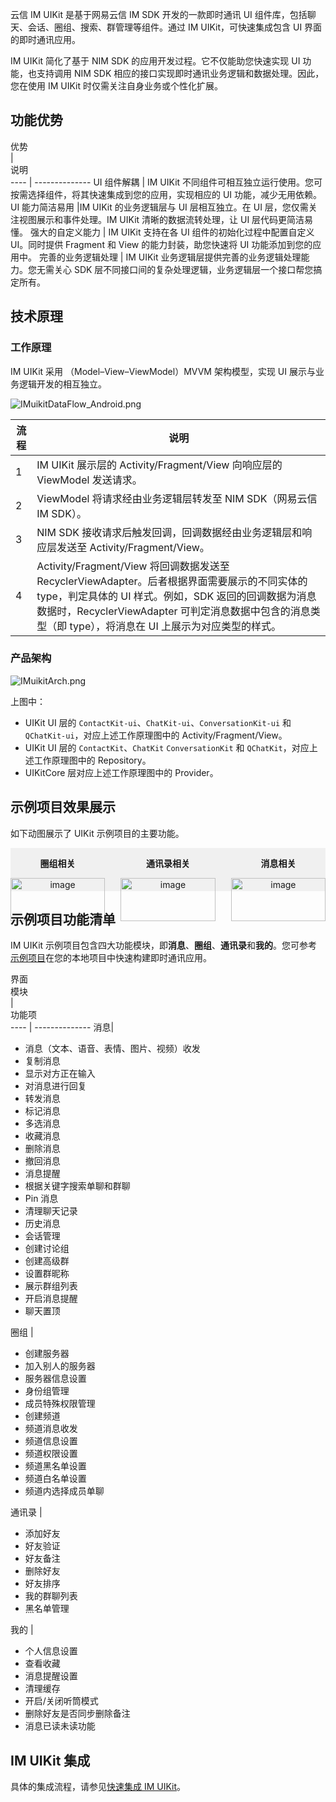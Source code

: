 
云信 IM UIKit 是基于网易云信 IM SDK 开发的一款即时通讯 UI 组件库，包括聊天、会话、圈组、搜索、群管理等组件。通过 IM UIKit，可快速集成包含 UI 界面的即时通讯应用。

IM UIKit 简化了基于 NIM SDK 的应用开发过程。它不仅能助您快速实现 UI 功能，也支持调用 NIM SDK 相应的接口实现即时通讯业务逻辑和数据处理。因此，您在使用 IM UIKit 时仅需关注自身业务或个性化扩展。

## 功能优势


<div style="width:100px" align="left">优势</div> | <div style="width:120px" align="left">说明</div>
---- | --------------
UI 组件解耦 | IM UIKit 不同组件可相互独立运行使用。您可按需选择组件，将其快速集成到您的应用，实现相应的 UI 功能，减少无用依赖。
UI 能力简洁易用 |IM UIKit 的业务逻辑层与 UI 层相互独立。在 UI 层，您仅需关注视图展示和事件处理。IM UIKit 清晰的数据流转处理，让 UI 层代码更简洁易懂。
强大的自定义能力 | IM UIKit 支持在各 UI 组件的初始化过程中配置自定义 UI。同时提供 Fragment 和 View 的能力封装，助您快速将 UI 功能添加到您的应用中。
完善的业务逻辑处理 | IM UIKit 业务逻辑层提供完善的业务逻辑处理能力。您无需关心 SDK 层不同接口间的复杂处理逻辑，业务逻辑层一个接口帮您搞定所有。


## 技术原理

### 工作原理

IM UIKit 采用 （Model–View–ViewModel）MVVM 架构模型，实现 UI 展示与业务逻辑开发的相互独立。

![IMuikitDataFlow_Android.png](https://yx-web-nosdn.netease.im/common/f1663a580335822a9770e486c3ea3e12/IMuikitDataFlow_Android.png)

流程 | 说明
---- | --------------
1 | IM UIKit 展示层的 Activity/Fragment/View 向响应层的 ViewModel 发送请求。
2 | ViewModel 将请求经由业务逻辑层转发至 NIM SDK（网易云信 IM SDK）。
3 | NIM SDK 接收请求后触发回调，回调数据经由业务逻辑层和响应层发送至 Activity/Fragment/View。
4 | Activity/Fragment/View 将回调数据发送至 RecyclerViewAdapter。后者根据界面需要展示的不同实体的 type，判定具体的 UI 样式。例如，SDK 返回的回调数据为消息数据时，RecyclerViewAdapter 可判定消息数据中包含的消息类型（即 type），将消息在 UI 上展示为对应类型的样式。


### 产品架构

![IMuikitArch.png](https://yx-web-nosdn.netease.im/common/4e67f1f8f355db7b8ea86ef8f9332011/IMuikitArch.png)

上图中：

- UIKit UI 层的 `ContactKit-ui`、`ChatKit-ui`、`ConversationKit-ui` 和 `QChatKit-ui`，对应上述工作原理图中的 Activity/Fragment/View。
- UIKit UI 层的 `ContactKit`、`ChatKit` `ConversationKit` 和 `QChatKit`，对应上述工作原理图中的 Repository。
- UIKitCore 层对应上述工作原理图中的 Provider。

## 示例项目效果展示

如下动图展示了 UIKit 示例项目的主要功能。

<div style="display:flex;width:100%;justify-content:space-between;background-color:#F0F0F0;">
    <div style="width:30%; text-align:center;">
        <p><b>圈组相关</b></p>
        <img style="width:100%" src="https://yx-web-nosdn.netease.im/common/455613865e80a9b342588228bb1c0bc8/创建服务器.gif" alt="image" />
    </div>
    <div style="width:30%;text-align:center;">
        <p><b>通讯录相关</b></p>
        <img style="width:100%" src="https://yx-web-nosdn.netease.im/common/c0a3237dcc4319d81bc2cab7d62b460a/通讯录.gif" alt="image" />
    </div>
    <div style="width:30%;text-align:center;">
        <p><b>消息相关</b></p>
        <img style="width:100%" src="https://yx-web-nosdn.netease.im/common/88eb27b848c619150131f989303c3eb3/消息相关.gif" alt="image" />
    </div>
</div>

 


## 示例项目功能清单

IM UIKit 示例项目包含四大功能模块，即**消息**、**圈组**、**通讯录**和**我的**。您可参考[示例项目](https://github.com/netease-kit/nim-uikit-android)在您的本地项目中快速构建即时通讯应用。


<div style="width:40px" align="left">界面模块</div> | <div style="width:160px" align="left">功能项 </div>
---- | -------------- 
消息| <div> <ul> <li>消息（文本、语音、表情、图片、视频）收发</li><li>复制消息</li><li>显示对方正在输入</li><li>对消息进行回复</li><li>转发消息</li><li>标记消息</li><li>多选消息</li><li>收藏消息</li><li>删除消息</li><li>撤回消息</li><li>消息提醒</li><li>根据关键字搜索单聊和群聊</li><li>Pin 消息</li><li>清理聊天记录</li><li>历史消息</li><li>会话管理</li><li>创建讨论组</li><li>创建高级群</li><li>设置群昵称</li><li>展示群组列表</li><li>开启消息提醒</li><li>聊天置顶</li></ul></div>
圈组 | <div> <ul><li>创建服务器</li><li>加入别人的服务器</li><li>服务器信息设置</li><li>身份组管理</li><li>成员特殊权限管理</li><li>创建频道</li><li>频道消息收发</li><li>频道信息设置</li><li>频道权限设置</li><li>频道黑名单设置</li><li>频道白名单设置</li><li>频道内选择成员单聊</li></ul></div>
通讯录 | <div> <ul> <li>添加好友</li><li>好友验证</li><li>好友备注</li><li>删除好友</li><li>好友排序</li><li>我的群聊列表</li><li>黑名单管理</li></ul></div>
我的 | <div> <ul> <li>个人信息设置</li><li>查看收藏</li><li>消息提醒设置</li><li>清理缓存</li><li>开启/关闭听筒模式</li><li>删除好友是否同步删除备注</li><li>消息已读未读功能</li></ul></div>


## IM UIKit 集成

具体的集成流程，请参见[快速集成 IM UIKit](https://doc.yunxin.163.com/docs/TM5MzM5Njk/Tg5NjA2ODE)。